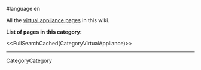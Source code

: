 
#language en

All the [virtual appliance pages](/VirtualAppliances) in this wiki.

**List of pages in this category:**

<<FullSearchCached(CategoryVirtualAppliance)>>

----
CategoryCategory
